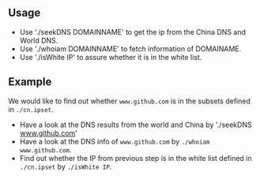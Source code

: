 ## Usage
* Use './seekDNS DOMAINNAME' to get the ip from the China DNS and World DNS.
* Use './whoiam DOMAINNAME' to fetch information of DOMAINAME.
* Use './isWhite IP' to assure whether it is in the white list.
## Example
We would like to find out whether `www.github.com` is in the subsets defined in `./cn.ipset`.
* Have a look at the DNS results from the world and China by './seekDNS www.github.com'
* Have a look at the DNS info of `www.github.com` by `./whoiam www.github.com`.
* Find out whether the IP from previous step is in the white list defined in `./cn.ipset` by `./isWhite IP`.
